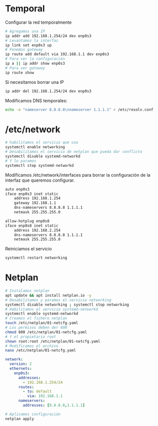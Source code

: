 # Temporal
Configurar la red temporalmente
```bash
# Agregamos una IP
ip addr add 192.168.1.254/24 dev enp0s3
# Levantamos la interfaz
ip link set enp0s3 up
# Ponemos gateway
ip route add default via 192.168.1.1 dev enp0s3
# Para ver la configuración
ip a || ip addr show enp0s3
# Para ver gateway
ip route show
```

Si necesitamos borrar una IP
```bash
ip addr del 192.168.1.254/24 dev enp0s3
```

Modificamos DNS temporales:
```bash
echo -e "nameserver 8.8.8.8\nnameserver 1.1.1.1" > /etc/resolv.conf
```

# /etc/network

```bash
# habilitamos el servicio que usa
systemctl enable networking
# Desabilitamos el servicio de netplan que pueda dar conflicto
systemctl disable systemd-networkd
# Y lo paramos
systemctl stop systemd-networkd
```

Modificamos /etc/network/interfaces para borrar la configuración de la interfaz que queremos configurar.
```txt
auto enp0s3
iface enp0s3 inet static
	address 192.168.1.254
	gateway 192.168.1.1
	dns-nameservers 8.8.8.8 1.1.1.1
	netmask 255.255.255.0

allow-hotplug enp0s8
iface enp0s8 inet static
	address 192.168.2.254
	dns-nameservers 8.8.8.8 1.1.1.1
	netmask 255.255.255.0
```

Reiniciamos el servicio
```bash
systemctl restart networking
```

# Netplan

```bash
# Instalamos netplan
apt update && apt install netplan.io -y
# Desabilitamos y paramos el servicio networking
systemctl disable networking ; systemctl stop networking
# Habilitamos el servicio systemd-networkd
systemctl enable systemd-networkd
# Creamos el fichero netplan
touch /etc/netplan/01-netcfg.yaml
# Los permisos deben der 600
chmod 600 /etc/netplan/01-netcfg.yaml
# Y el propietario root
chown root:root /etc/netplan/01-netcfg.yaml
# Modificamos el archivo
nano /etc/netplan/01-netcfg.yaml
```

```yaml
network:
  version: 2
  ethernets:
    enp0s3:
      addresses:
        - 192.168.1.254/24
      routes:
        - to: default
          via: 192.168.1.1
      nameservers:
        addresses: [8.8.8.8,1.1.1.1]
```

```bash
# Aplicamos configuración
netplan apply
```
